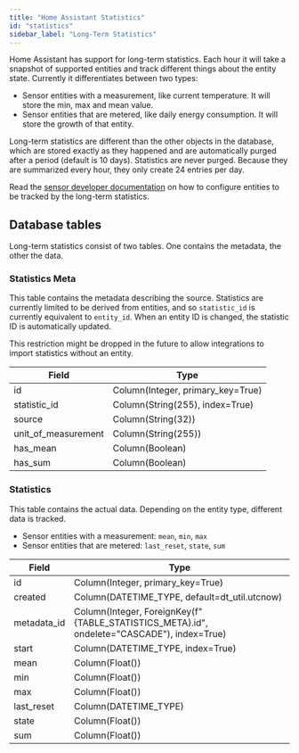 ```yaml
---
title: "Home Assistant Statistics"
id: "statistics"
sidebar_label: "Long-Term Statistics"
---
```


Home Assistant has support for long-term statistics. Each hour it will take a snapshot of supported entities and track different things about the entity state. Currently it differentiates between two types:

- Sensor entities with a measurement, like current temperature. It will store the min, max and mean value.
- Sensor entities that are metered, like daily energy consumption. It will store the growth of that entity.

Long-term statistics are different than the other objects in the database, which are stored exactly as they happened and are automatically purged after a period (default is 10 days). Statistics are never purged. Because they are summarized every hour, they only create 24 entries per day.

Read the [sensor developer documentation](https://developers.home-assistant.io/docs/core/entity/sensor#long-term-statistics) on how to configure entities to be tracked by the long-term statistics.

## Database tables

Long-term statistics consist of two tables. One contains the metadata, the other the data.

### Statistics Meta

This table contains the metadata describing the source. Statistics are currently limited to be derived from entities, and so `statistic_id` is currently equivalent to `entity_id`. When an entity ID is changed, the statistic ID is automatically updated.

This restriction might be dropped in the future to allow integrations to import statistics without an entity.

| Field             | Type                                                     |
| ----------------- | -------------------------------------------------------- |
| id | Column(Integer, primary_key=True)
| statistic_id | Column(String(255), index=True)
| source | Column(String(32))
| unit_of_measurement | Column(String(255))
| has_mean | Column(Boolean)
| has_sum | Column(Boolean)


### Statistics

This table contains the actual data. Depending on the entity type, different data is tracked.

- Sensor entities with a measurement: `mean`, `min`, `max`
- Sensor entities that are metered: `last_reset`, `state`, `sum`

| Field             | Type                                                     |
| ----------------- | -------------------------------------------------------- |
| id | Column(Integer, primary_key=True)
| created | Column(DATETIME_TYPE, default=dt_util.utcnow)
| metadata_id | Column(Integer, ForeignKey(f"{TABLE_STATISTICS_META}.id", ondelete="CASCADE"), index=True)
| start | Column(DATETIME_TYPE, index=True)
| mean | Column(Float())
| min | Column(Float())
| max | Column(Float())
| last_reset | Column(DATETIME_TYPE)
| state | Column(Float())
| sum | Column(Float())
